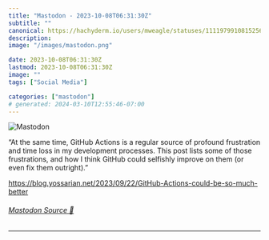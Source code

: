 ```yaml
---
title: "Mastodon - 2023-10-08T06:31:30Z"
subtitle: ""
canonical: https://hachyderm.io/users/mweagle/statuses/111197991081525615
description:
image: "/images/mastodon.png"

date: 2023-10-08T06:31:30Z
lastmod: 2023-10-08T06:31:30Z
image: ""
tags: ["Social Media"]

categories: ["mastodon"]
# generated: 2024-03-10T12:55:46-07:00
---
```

![Mastodon](/images/mastodon.png)

<p>“At the same time, GitHub Actions is a regular source of profound frustration and time loss in my development processes. This post lists some of those frustrations, and how I think GitHub could selfishly improve on them (or even fix them outright).”</p><p><a href="https://blog.yossarian.net/2023/09/22/GitHub-Actions-could-be-so-much-better" target="_blank" rel="nofollow noopener noreferrer" translate="no"><span class="invisible">https://</span><span class="ellipsis">blog.yossarian.net/2023/09/22/</span><span class="invisible">GitHub-Actions-could-be-so-much-better</span></a></p>


###### [Mastodon Source 🐘](https://hachyderm.io/@mweagle/111197991081525615)

___
